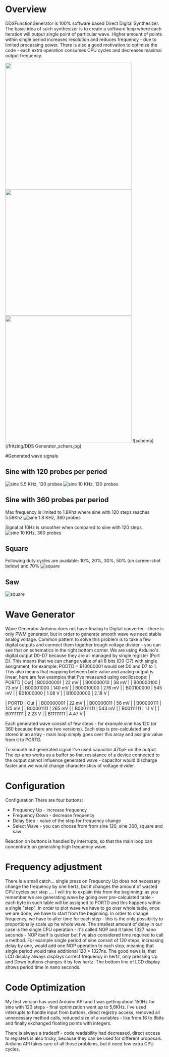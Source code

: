 # Overview
DDSFunctionGenerator is 100% software based Direct Digital Synthesizer.
The basic idea of such synthesizer is to create a software loop where each iteration will output single point of particular wave. Higher amount of points within single period increases resolution and reduces frequency - due to limited processing power.
There is also a good motivation to optimize the code - each extra operation consumes CPU cycles and decreases maximal output frequency.

<img src="/doc/dev1.jpg" width="400px"/>
<img src="/doc/dev2.jpg" width="400px"/>
<img src="/doc/dev3.jpg" width="400px"/>
![schema](/fritzing/DDS Generator_schem.jpg)

#Generated wave signals
## Sine with 120 probes per period
![sine 5.5 KHz, 120 probes](/doc/wave_sine__120_5.5KHz.jpg)
![sine 10 KHz, 120 probes](/doc/wave_sine__120_10Hz.jpg)

## Sine with 360 probes per period
Max frequency is limited to 1.8Khz where sine with 120 steps reaches 5.58Khz
![sine 1.8 KHz, 360 probes](/doc/wave_sine__360_1.8KHz.jpg)

Signal at 10Hz is smoother when compared to sine with 120 steps.
![sine 10 KHz, 360 probes](/doc/wave_sine__360_10Hz.jpg)
 
## Square
Following duty cycles are available: 10%, 20%, 30%, 50% (on screen-shot below) and 70%
![square ](/doc/wave_square.jpg)
 
## Saw
![square ](/doc/saw.jpg) 

# Wave Generator
 Wave Generator
Arduino does not have Analog to Digital converter - there is only PWM generator, but in order to generate smooth wave we need stable analog voltage. Common pattern to solve this problem is to take a few digital outputs and connect them together trough voltage divider - you can see that on schematics in the right bottom corner. We are using Arduino's digital output D0-D7 because they are all managed by single register (Port D). This means that we can change value of all 8 bits (D0-D7) with single assignment, for example: PODTD = B10000001 would set D0 and D7 to 1. This also means that mapping between byte value and analog output is linear, here are few examples that I've measured using oscilloscope:
| PORTD | Out|
| B00000001 | 22 mV |
| B00000010 | 38 mV |
| B00000100 | 73 mV |
| B00001000 | 140 mV |
| B00010000 | 276 mV |
| B00100000 | 545 mV |
| B01000000 | 1.08 V |
| B10000000 | 2.18 V |

| PORTD | Out |
| B00000001 | 22 mV |
| B00000011 | 56 mV |
| B00000111 | 125 mV |
| B00001111 | 265 mV |
| B00011111 | 543 mV |
| B00111111 | 1.1 V |
| B01111111 | 2.23 V |
| B11111111 | 4.47 V |

Each generated wave consist of few steps - for example sine has 120 (or 360 because there are two versions). Each step is pre-calculated and stored in an array - main loop simply goes over this array and assigns value from it to PORTD.

To smooth out generated signal I've used capacitor 470pF on the output. The op-amp works as a buffer so that resistance of a device connected to the output cannot influence generated wave - capacitor would discharge faster and we would change characteristics of voltage divider.

# Configuration
 Configuration
There are four buttons:
* Frequency Up - increase frequency
* Frequency Down - decrease frequency
* Delay Step - value of the step for frequency change
* Select Wave -  you can choose from from sine 120, sine 360, square and saw

Reaction on buttons is handled by interrupts, so that the main loop can concentrate on generating high frequency wave.

# Frequency adjustment
There is a small catch... single press on Frequency Up does not necessary change the frequency by one hertz, but it changes the amount of wasted CPU cycles per step .... I will try to explain this from the beginning:
as you remember we are generating wave by going over pre-calculated table - each byte in such table will be assigned to PORTD and this happens within a single "step". In order to plot wave we have to go over whole table, once we are done, we have to start from the beginning. In order to change frequency, we have to alter time for each step - this is the only possibility to proportionally scale up he whole wave. The smallest amount of delay in our case is the single CPU operation - it's called NOP and it takes 1327 nano seconds - NOP itself is quicker but I've also considered time required to call a method.
For example single period of sine consist of 120 steps, increasing delay by one, would add one NOP operation to each step, meaning that single period would take additional 120 * 1327ns.
The good news is, that LCD display always displays correct frequency in hertz, only pressing Up and Down buttons changes it by few hertz. The bottom line of LCD display shows period time in nano seconds.

# Code Optimization
My first version has used Arduino API and I was getting about 150Hz for sine with 120 steps - final optimization went up to 5,6KHz. I've used interrupts to handle input from buttons,  direct registry access, removed all unnecessary method calls, reduced size of a variables  - like from 16 to 8bits and finally exchanged floating points with integers.

There is always a tradeoff - code readability had decreased, direct access to  registers is also tricky, because they can be used for different proposals. Arduino API takes care of all those problems, but it need few extra CPU cycles.
